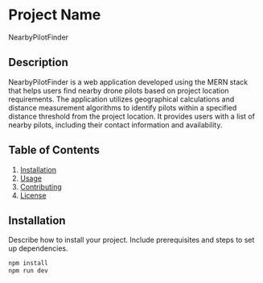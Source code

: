 # Project Name
NearbyPilotFinder

## Description
NearbyPilotFinder is a web application developed using the MERN stack that helps users find nearby drone pilots based on project location requirements. The application utilizes geographical calculations and distance measurement algorithms to identify pilots within a specified distance threshold from the project location. It provides users with a list of nearby pilots, including their contact information and availability.

## Table of Contents

1. [Installation](#installation)
2. [Usage](#usage)
3. [Contributing](#contributing)
4. [License](#license)

## Installation

Describe how to install your project. Include prerequisites and steps to set up dependencies.

```bash
npm install
npm run dev
```
